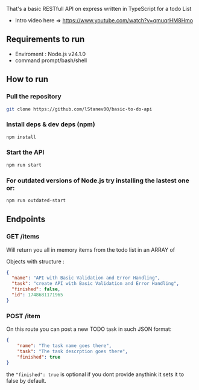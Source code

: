 That's a basic RESTfull API on express written in TypeScript for a todo List
 - Intro video here => https://www.youtube.com/watch?v=qmuqrHM8Hmo

## Requirements to run

 - Enviroment : Node.js v24.1.0
 - command prompt/bash/shell
  
## How to run

### Pull the repository

```bash
git clone https://github.com/lStanev00/basic-to-do-api
```

### Install deps & dev deps (npm)

```bash 
npm install
```

### Start the API 

```bash
npm run start
```
### For outdated versions of Node.js try installing the lastest one or:

```bash 
npm run outdated-start
```

## Endpoints

### GET /items

Will return you all in memory items from the todo list in an ARRAY of

Objects with structure :

```json 
{
  "name": "API with Basic Validation and Error Handling",
  "task": "create API with Basic Validation and Error Handling",
  "finished": false,
  "id": 1748681171965
}
```

### POST /item

On this route you can post a new TODO task
in such JSON format:

```json 
{
    "name": "The task name goes there",
    "task": "The task descrption goes there",
    "finished": true
}
```

the ```"finished": true``` is optional if you dont provide anythink it sets it to false by default.

